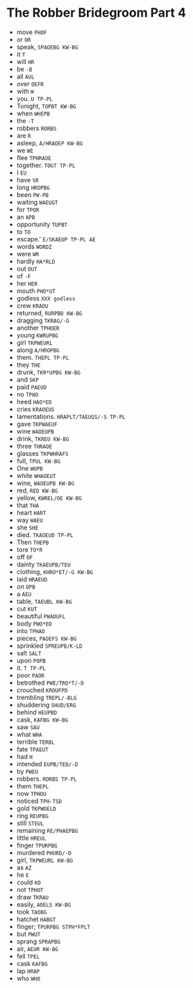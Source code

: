 # The Robber Bridegroom Part 4

* move `PHOF`
* or `OR`
* speak, `SPAOEBG KW-BG`
* it `T`
* will `HR`
* be `-B`
* all `AUL`
* over `OEFR`
* with `W`
* you. `U TP-PL`
* Tonight, `TOPBT KW-BG`
* when `WHEPB`
* the `-T`
* robbers `RORBS`
* are `R`
* asleep, `A/HRAOEP KW-BG`
* we `WE`
* flee `TPHRAOE`
* together. `TOGT TP-PL`
* I `EU`
* have `SR`
* long `HROPBG`
* been `PW-PB`
* waiting `WAEUGT`
* for `TPOR`
* an `APB`
* opportunity `TUPBT`
* to `TO`
* escape.' `E/SKAEUP TP-PL AE`
* words `WORDZ`
* were `WR`
* hardly `HA*RLD`
* out `OUT`
* of `-F`
* her `HER`
* mouth `PHO*UT`
* godless `XXX godless`
* crew `KRAOU`
* returned, `RURPBD KW-BG`
* dragging `TKRAG/-G`
* another `TPHOER`
* young `KWRUPBG`
* girl `TKPWEURL`
* along `A/HROPBG`
* them. `THEPL TP-PL`
* they `THE`
* drunk, `TKR*UPBG KW-BG`
* and `SKP`
* paid `PAEUD`
* no `TPHO`
* heed `HAO*ED`
* cries `KRAOEUS`
* lamentations. `HRAPLT/TAEUGS/-S TP-PL`
* gave `TKPWAEUF`
* wine `WAOEUPB`
* drink, `TKREU KW-BG`
* three `THRAOE`
* glasses `TKPWHRAFS`
* full, `TPUL KW-BG`
* One `WUPB`
* white `WHAOEUT`
* wine, `WAOEUPB KW-BG`
* red, `RED KW-BG`
* yellow, `KWREL/OE KW-BG`
* that `THA`
* heart `HART`
* way `WAEU`
* she `SHE`
* died. `TKAOEUD TP-PL`
* Then `THEPB`
* tore `TO*R`
* off `OF`
* dainty `TKAEUPB/TEU`
* clothing, `KHRO*ET/-G KW-BG`
* laid `HRAEUD`
* on `OPB`
* a `AEU`
* table, `TAEUBL KW-BG`
* cut `KUT`
* beautiful `PWAOUFL`
* body `PWO*ED`
* into `TPHAO`
* pieces, `PAOEFS KW-BG`
* sprinkled `SPREUPB/K-LD`
* salt `SALT`
* upon `POPB`
* it. `T TP-PL`
* poor `PAOR`
* betrothed `PWE/TRO*T/-D`
* crouched `KROUFPD`
* trembling `TREPL/-BLG`
* shuddering `SHUD/ERG`
* behind `HEUPBD`
* cask, `KAFBG KW-BG`
* saw `SAU`
* what `WHA`
* terrible `TERBL`
* fate `TPAEUT`
* had `H`
* intended `EUPB/TED/-D`
* by `PWEU`
* robbers. `RORBS TP-PL`
* them `THEPL`
* now `TPHOU`
* noticed `TPH-TSD`
* gold `TKPWOELD`
* ring `REUPBG`
* still `STEUL`
* remaining `RE/PHAEPBG`
* little `HREUL`
* finger `TPURPBG`
* murdered `PHURD/-D`
* girl, `TKPWEURL KW-BG`
* as `AZ`
* he `E`
* could `KO`
* not `TPHOT`
* draw `TKRAU`
* easily, `AOELS KW-BG`
* took `TAOBG`
* hatchet `HABGT`
* finger; `TPURPBG STPH*FPLT`
* but `PWUT`
* sprang `SPRAPBG`
* air, `AEUR KW-BG`
* fell `TPEL`
* cask `KAFBG`
* lap `HRAP`
* who `WHO`
